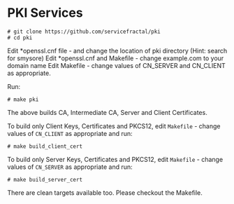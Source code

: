 # PKI Services
```
# git clone https://github.com/servicefractal/pki
# cd pki
```
Edit *openssl.cnf file - and change the location of pki directory (Hint: search for smysore)
Edit *openssl.cnf and Makefile - change example.com to your domain name
Edit Makefile - change values of CN_SERVER and CN_CLIENT as appropriate.

Run:
```
# make pki
```
The above builds CA, Intermediate CA, Server and Client Certificates.

To build only Client Keys, Certificates and PKCS12, edit ```Makefile``` - change values of ```CN_CLIENT``` as appropriate and run:

```
# make build_client_cert
```

To build only Server Keys, Certificates and PKCS12, edit ```Makefile``` - change values of ```CN_SERVER``` as appropriate and run:

```
# make build_server_cert
```

There are clean targets available too.  Please checkout the Makefile.


